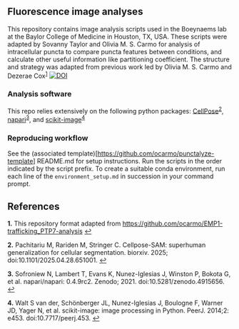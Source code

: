 ## Fluorescence image analyses
This repository contains image analysis scripts used in the Boeynaems lab at the Baylor College of Medicine in Houston, TX, USA. These scripts were adapted by Sovanny Taylor and Olivia M. S. Carmo for analysis of intracellular puncta to compare puncta features between conditions, and calculate other useful information like partitioning coefficient. The structure and strategy was adapted from previous work led by Olivia M. S. Carmo and Dezerae Cox<sup id="a1">[1](#f1)</sup> [![DOI](https://zenodo.org/badge/DOI/10.5281/zenodo.6747921.svg)](https://github.com/ocarmo/EMP1-trafficking_PTP7-analysis/tree/v1.1)

### Analysis software
This repo relies extensively on the following python packages: [CellPose](https://www.cellpose.org/)<sup id="a2">[2](#f2)</sup>, [napari](https://napari.org/)<sup id="a3">[3](#f3)</sup>, and [scikit-image](https://scikit-image.org/)<sup id="a4">[4](#f4)</sup>

### Reproducing workflow
See the (associated template)[https://github.com/ocarmo/punctalyze-template] README.md for setup instructions. Run the scripts in the order indicated by the script prefix. To create a suitable conda environment, run each line of the ```environment_setup.md``` in succession in your command prompt. 

## References
<b id="f1">1.</b> This repository format adapted from https://github.com/ocarmo/EMP1-trafficking_PTP7-analysis [↩](#a1)

<b id="f2">2.</b> Pachitariu M, Rariden M, Stringer C. Cellpose-SAM: superhuman generalization for cellular segmentation. biorxiv. 2025; doi:10.1101/2025.04.28.651001. [↩](#a2)

<b id="f3">3.</b> Sofroniew N, Lambert T, Evans K, Nunez-Iglesias J, Winston P, Bokota G, et al. napari/napari: 0.4.9rc2. Zenodo; 2021. doi:10.5281/zenodo.4915656. [↩](#a3)

<b id="f4">4.</b> Walt S van der, Schönberger JL, Nunez-Iglesias J, Boulogne F, Warner JD, Yager N, et al. scikit-image: image processing in Python. PeerJ. 2014;2: e453. doi:10.7717/peerj.453. [↩](#a4)
